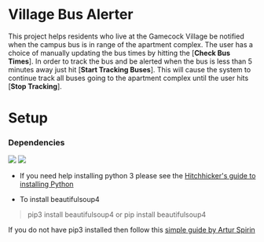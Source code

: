 # Village Bus Alerter
This project helps residents who live at the Gamecock Village be notified when the campus bus is in range of the 
apartment complex. The user has a choice of manually updating the bus times by hitting the \[**Check Bus Times**\].
In order to track the bus and be alerted when the bus is less than 5 minutes away just hit \[**Start Tracking Buses**\].
This will cause the system to continue track all buses going to the apartment complex until the user hits 
\[**Stop Tracking**\].

# Setup
### Dependencies
<img src="https://img.shields.io/badge/Python%20Version-3.6-brightgreen.svg"> <img 
src="https://img.shields.io/badge/Dependencies-beautifulsoup4-green.svg">

* If you need help installing python 3 please see the [Hitchhicker's guide to installing Python](http://docs.python-guide.org/en/latest/starting/installation/)

* To install beautifulsoup4 
 > pip3 install beautifulsoup4
 or
 > pip install beautifulsoup4

If you do not have pip3 installed then follow this [simple guide by Artur Spirin](https://www.youtube.com/watch?v=mFqdeX1C-8M)


